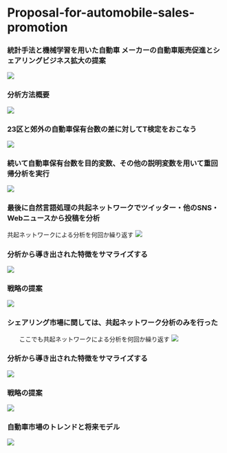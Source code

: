 # Proposal-for-automobile-sales-promotion
### 統計手法と機械学習を用いた自動車 メーカーの自動車販売促進とシェアリングビジネス拡大の提案

<img src="images/image1.png">

### 分析方法概要
<img src="images/image2.png">

### 23区と郊外の自動車保有台数の差に対してT検定をおこなう
<img src="images/image3.png">

### 続いて自動車保有台数を目的変数、その他の説明変数を用いて重回帰分析を実行
<img src="images/image4.png">

### 最後に自然言語処理の共起ネットワークでツイッター・他のSNS・Webニュースから投稿を分析
   共起ネットワークによる分析を何回か繰り返す
<img src="images/image5.png">

### 分析から導き出された特徴をサマライズする
<img src="images/image6.png">

### 戦略の提案
<img src="images/image7.png">

### シェアリング市場に関しては、共起ネットワーク分析のみを行った
　　ここでも共起ネットワークによる分析を何回か繰り返す
<img src="images/image8.png">

### 分析から導き出された特徴をサマライズする
<img src="images/image9.png">

### 戦略の提案
<img src="images/image10.png">

### 自動車市場のトレンドと将来モデル
<img src="images/image11.png">
